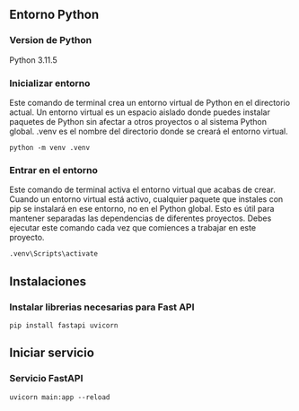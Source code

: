 

## Entorno Python

### Version de Python
Python 3.11.5

### Inicializar entorno
Este comando de terminal crea un entorno virtual de Python en el directorio actual. Un entorno virtual es un espacio aislado donde puedes instalar paquetes de Python sin afectar a otros proyectos o al sistema Python global. .venv es el nombre del directorio donde se creará el entorno virtual.
```pwsh
python -m venv .venv
```

### Entrar en el entorno
Este comando de terminal activa el entorno virtual que acabas de crear. Cuando un entorno virtual está activo, cualquier paquete que instales con pip se instalará en ese entorno, no en el Python global. Esto es útil para mantener separadas las dependencias de diferentes proyectos. Debes ejecutar este comando cada vez que comiences a trabajar en este proyecto.
```pwsh
.venv\Scripts\activate
```

## Instalaciones
### Instalar librerias necesarias para Fast API
```pwsh
pip install fastapi uvicorn
```

## Iniciar servicio
### Servicio FastAPI
```pwsh
uvicorn main:app --reload
```